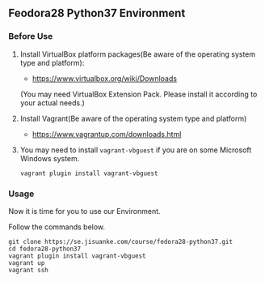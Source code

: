 ## Feodora28 Python37 Environment

### Before Use
1. Install VirtualBox platform packages(Be aware of the operating system type and platform):
    - https://www.virtualbox.org/wiki/Downloads

   (You may need VirtualBox Extension Pack. Please install it according to your actual needs.)

2. Install Vagrant(Be aware of the operating system type and platform)
    - https://www.vagrantup.com/downloads.html

3. You may need to install `vagrant-vbguest` if you are on some Microsoft Windows system.

    ```
    vagrant plugin install vagrant-vbguest
    ```

### Usage

Now it is time for you to use our Environment.

Follow the commands below.

```
git clone https://se.jisuanke.com/course/fedora28-python37.git
cd fedora28-python37
vagrant plugin install vagrant-vbguest
vagrant up
vagrant ssh
```
